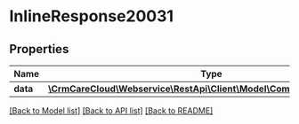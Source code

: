 # InlineResponse20031

## Properties
Name | Type | Description | Notes
------------ | ------------- | ------------- | -------------
**data** | [**\CrmCareCloud\Webservice\RestApi\Client\Model\CommunicationChannel**](CommunicationChannel.md) |  | [optional] 

[[Back to Model list]](../../README.md#documentation-for-models) [[Back to API list]](../../README.md#documentation-for-api-endpoints) [[Back to README]](../../README.md)

